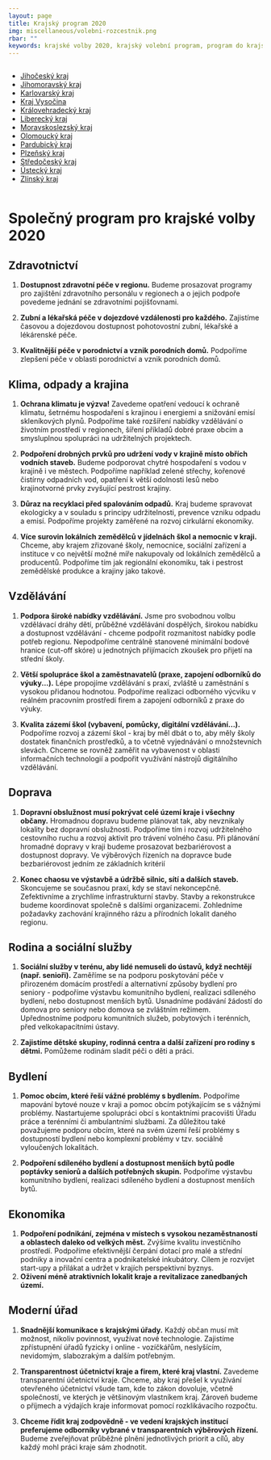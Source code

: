 ```yaml
---
layout: page
title: Krajský program 2020
img: miscellaneous/volebni-rozcestnik.png
rbar: ""
keywords: krajské volby 2020, krajský volební program, program do krajských voleb, program pro krajské volby, kraje, krajské zastupitelstvo, program
---
```


<div class="medium-12 large-4 columns o-section-block--medium">

<ul>  
<li><a href="https://jihocesky.pirati.cz/program/">Jihočeský kraj</a></li>
<li><a href="https://jihomoravsky.pirati.cz/program/">Jihomoravský kraj</a></li>
<li><a href="https://karlovarsky.pirati.cz/volby-2020/?pohled=program">Karlovarský kraj</a></li>
<li><a href="https://vysocina.pirati.cz/volby/2020-kraj/?pohled=program">Kraj Vysočina</a></li>
<li><a href="https://piratinakraj.cz/">Královehradecký kraj</a></li>
<li><a href="https://liberecky.pirati.cz/krajske-volby/?pohled=program">Liberecký kraj</a></li>
<li><a href="https://nakrajizmeny.cz/#program">Moravskoslezský kraj</a></li>
<li><a href="https://www.piratistarostove.cz/nasprogram/">Olomoucký kraj</a></li>
<li><a href="https://pardubicky.pirati.cz/volby-2020/?pohled=program">Pardubický kraj</a></li>
<li><a href="https://plzensky.pirati.cz/krajske/?pohled=program">Plzeňský kraj</a></li>
<li><a href="https://stredocesky.pirati.cz/program/">Středočeský kraj</a></li>
<li><a href="https://piratiuk.cz/velky-plan-program/">Ústecký kraj</a></li>
<li><a href="https://zlinsky.pirati.cz/volby-2020/?pohled=program">Zlínský kraj</a></li>
</ul>  
</div>
	
<p><h1><strong>Společný program pro krajské volby 2020</strong></h1></p>
<p><h2><strong>Zdravotnictví</strong></h2></p>
<ol>
<li><p><strong>Dostupnost zdravotní péče v regionu.</strong> Budeme prosazovat programy pro zajištění zdravotního personálu v regionech a o jejich podpoře povedeme jednání se zdravotními pojišťovnami.</p>
</li>
<li><p><strong>Zubní a lékařská péče v dojezdové vzdálenosti pro každého.</strong> Zajistíme časovou a dojezdovou dostupnost pohotovostní zubní, lékařské a lékárenské péče.</p>
</li>
<li><p><strong>Kvalitnější péče v porodnictví a vznik porodních domů.</strong> Podpoříme zlepšení péče v oblasti porodnictví a vznik porodních domů.</p>
</li>
</ol>
<p><h2><strong>Klima, odpady a krajina</strong></h2></p>
<ol>
<li><p><strong>Ochrana klimatu je výzva!</strong> Zavedeme opatření vedoucí k ochraně klimatu, šetrnému hospodaření s krajinou i energiemi a snižování emisí skleníkových plynů. Podpoříme také rozšíření nabídky vzdělávání o životním prostředí v regionech, šíření příkladů dobré praxe obcím a smysluplnou spolupráci na udržitelných projektech.</p>
</li>
<li><p><strong>Podpoření drobných prvků pro udržení vody v krajině místo obřích vodních staveb.</strong>  Budeme podporovat chytré hospodaření s vodou v krajině i ve městech. Podpoříme například zelené střechy, kořenové čistírny odpadních vod, opatření k větší odolnosti lesů nebo krajinotvorné prvky zvyšující pestrost krajiny.</p>
</li>
<li><p><strong>Důraz na recyklaci před spalováním odpadů.</strong> Kraj budeme spravovat ekologicky a v souladu s principy udržitelnosti, prevence vzniku odpadu a emisí. Podpoříme projekty zaměřené na rozvoj cirkulární ekonomiky.</p>
</li>
<li><p><strong>Více surovin lokálních zemědělců v jídelnách škol a nemocnic v kraji.</strong> Chceme, aby krajem zřizované školy, nemocnice, sociální zařízení a instituce v co největší možné míře nakupovaly od lokálních zemědělců a producentů. Podpoříme tím jak regionální ekonomiku, tak i pestrost zemědělské produkce a krajiny jako takové.</p>
</li>
</ol>
<p><h2><strong>Vzdělávání</strong></h2></p>
<ol>
<li><p><strong>Podpora široké nabídky vzdělávání.</strong> Jsme pro svobodnou volbu vzdělávací dráhy dětí, průběžné vzdělávání dospělých, širokou nabídku a dostupnost vzdělávání - chceme podpořit rozmanitost nabídky podle potřeb regionu. Nepodpoříme centrálně stanovené minimální bodové hranice (cut-off skóre) u jednotných přijímacích zkoušek pro přijetí na střední školy.</p>
</li>
<li><p><strong>Větší spolupráce škol a zaměstnavatelů (praxe, zapojení odborníků do výuky...).</strong> Lépe propojíme vzdělávání s praxí, zvláště u zaměstnání s vysokou přidanou hodnotou. Podpoříme realizaci odborného výcviku v reálném pracovním prostředí firem a zapojení odborníků z praxe do výuky.</p>
</li>
<li><p><strong>Kvalita zázemí škol (vybavení, pomůcky, digitální vzdělávání...).</strong> Podpoříme rozvoj a zázemí škol - kraj by měl dbát o to, aby měly školy dostatek finančních prostředků, a to včetně vyjednávání o množstevních slevách. Chceme se rovněž zaměřit na vybavenost v oblasti informačních technologií a podpořit využívání nástrojů digitálního vzdělávání.</p>
</li>
</ol>
<p><h2><strong>Doprava</strong></h2></p>
<ol>
<li><p><strong>Dopravní obslužnost musí pokrývat celé území kraje i všechny občany.</strong> Hromadnou dopravu budeme plánovat tak, aby nevznikaly lokality bez dopravní obslužnosti. Podpoříme tím i rozvoj udržitelného cestovního ruchu a rozvoj aktivit pro trávení volného času. Při plánování hromadné dopravy v kraji budeme prosazovat bezbariérovost a dostupnost dopravy. Ve výběrových řízeních na dopravce bude bezbariérovost jedním ze základních kritérií</p>
</li>
<li><p><strong>Konec chaosu ve výstavbě a údržbě silnic, sítí a dalších staveb.</strong> Skoncujeme se současnou praxí, kdy se staví nekoncepčně. Zefektivníme a zrychlíme infrastrukturní stavby. Stavby a rekonstrukce budeme koordinovat společně s dalšími organizacemi. Zohledníme požadavky zachování krajinného rázu a přírodních lokalit daného regionu.</p>
</li>
</ol>
<p><h2><strong>Rodina a sociální služby</strong></h2></p>
<ol>
<li><p><strong>Sociální služby v terénu, aby lidé nemuseli do ústavů, když nechtějí (např. senioři).</strong> Zaměříme se na podporu poskytování péče v přirozeném domácím prostředí a alternativní způsoby bydlení pro seniory - podpoříme výstavbu komunitního bydlení, realizaci sdíleného bydlení, nebo dostupnost menších bytů. Usnadníme podávání žádostí do domova pro seniory nebo domova se zvláštním režimem. Upřednostníme podporu komunitních služeb, pobytových i terénních, před velkokapacitními ústavy.</p>
</li>
<li><p><strong>Zajistíme dětské skupiny, rodinná centra a další zařízení pro rodiny s dětmi.</strong> Pomůžeme rodinám sladit péči o děti a práci.</p>
</li>
</ol>
<p><h2><strong>Bydlení</strong></h2></p>
<ol>
<li><p><strong>Pomoc obcím, které řeší vážné problémy s bydlením.</strong> Podpoříme mapování bytové nouze v kraji a pomoc obcím potýkajícím se s vážnými problémy. Nastartujeme spolupráci obcí s kontaktními pracovišti Úřadu práce a terénními či ambulantními službami. Za důležitou také považujeme podporu obcím, které na svém území řeší problémy s dostupností bydlení nebo komplexní problémy v tzv. sociálně vyloučených lokalitách.</p>
</li>
<li><p><strong>Podpoření sdíleného bydlení a dostupnost menších bytů podle poptávky seniorů a dalších potřebných skupin.</strong> Podpoříme výstavbu komunitního bydlení, realizaci sdíleného bydlení a dostupnost menších bytů.</p>
</li>
</ol>
<p><h2><strong>Ekonomika</strong></h2></p>
<ol>
<li><strong>Podpoření podnikání, zejména v místech s vysokou nezaměstnaností a oblastech daleko od velkých měst.</strong> Zvýšíme kvalitu investičního prostředí. Podpoříme efektivnější čerpání dotací pro malé a střední podniky a inovační centra a podnikatelské inkubátory. Cílem je rozvíjet start-upy a přilákat a udržet v krajích perspektivní byznys.</li>
<li><strong>Oživení méně atraktivních lokalit kraje a revitalizace zanedbaných území.</strong></li>
</ol>
<p><h2><strong>Moderní úřad</strong></h2></p>
<ol>
<li><p><strong>Snadnější komunikace s krajskými úřady.</strong> Každý občan musí mít možnost, nikoliv povinnost, využívat nové technologie. Zajistíme zpřístupnění úřadů fyzicky i online - vozíčkářům, neslyšícím, nevidomým, slabozrakým a dalším potřebným.</p>
</li>
<li><p><strong>Transparentnost účetnictví kraje a firem, které kraj vlastní.</strong> Zavedeme transparentní účetnictví kraje. Chceme, aby kraj přešel k využívání otevřeného účetnictví všude tam, kde to zákon dovoluje, včetně společností, ve kterých je většinovým vlastníkem kraj. Zároveň budeme o příjmech a výdajích kraje informovat pomocí rozklikávacího rozpočtu.</p>
</li>
<li><p><strong>Chceme řídit kraj zodpovědně - ve vedení krajských institucí preferujeme odborníky vybrané v transparentních výběrových řízení.</strong> Budeme zveřejňovat průběžné plnění jednotlivých priorit a cílů, aby každý mohl práci kraje sám zhodnotit.</p>
</li>
</ol>
